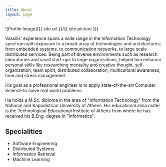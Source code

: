 ```yaml
---
title: About
layout: page
---
```

![Profile Image]({{ site.url }}/{{ site.picture }})

<p>Vassilis' experience spans a wide range in the Information Technology spectrum with exposure to a broad array of technologies and architectures; from embedded systems, to communication networks, to large scale distributed services. Being part of diverse environments such as research laboratories and small start-ups to large organizations, helped him enhance personal skills like researching mentality and creative thought, self-organization, team spirit, distributed collaboration, multicultural awareness, time and stress management.</p>

<p>His goal as a professional engineer is to apply state-of-the-art Computer Science to solve real world problems.</p>

<p>He holds a M.Sc. diploma in the area of "Information Technology" from the National and Kapodistrian University of Athens. His educational alma mater is the Technological Educational Institute of Athens from where he has received his B.Eng. degree in "Informatics".</p>

<h2>Specialities</h2>

<ul class="skill-list">
	<li>Software Engineering</li>
	<li>Distributed Systems</li>
	<li>Information Retrieval</li>
	<li>Machine Learning</li>
</ul>
<!--
<h2>Projects</h2>

<ul>
	<li><a href="https://github.com/">Lorem Lorem</a></li>
	<li><a href="https://github.com/">Ipsum Dolor</a></li>
	<li><a href="https://github.com/">Dolor Lorem</a></li>
</ul>
-->
